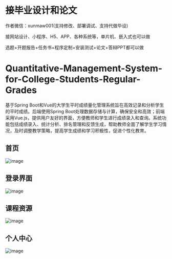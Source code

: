 # 接毕业设计和论文
作者微信：xunmaw001(支持修改、部署调试、支持代做毕设)

接网站设计、小程序、H5、APP、各种系统等，单片机、嵌入式也可以做

选题+开题报告+任务书+程序定制+安装测试+论文+答辩PPT都可以做
# Quantitative-Management-System-for-College-Students-Regular-Grades
基于Spring Boot和Vue的大学生平时成绩量化管理系统旨在高效记录和分析学生的平时成绩。后端使用Spring Boot处理数据存储与计算，确保安全和高效；前端采用Vue.js，提供用户友好的界面，方便教师和学生进行成绩录入和查询。系统功能包括成绩录入、统计分析、排名管理和反馈生成，帮助教师全面了解学生学习情况，及时调整教学策略，提高学生成绩和学习积极性，促进个性化教育。
## 首页
![image](https://github.com/user-attachments/assets/3548d9fb-134d-4ce8-a78a-9a8ff51d5bc0)
## 登录界面
![image](https://github.com/user-attachments/assets/a25137a1-3f15-4cea-a9a5-d78afca7ee89)
## 课程资源
![image](https://github.com/user-attachments/assets/51b10d9d-b1c7-4fc9-b923-aea43f1db519)
## 个人中心
![image](https://github.com/user-attachments/assets/1812bfec-544a-4517-952a-97794a394bfd)
